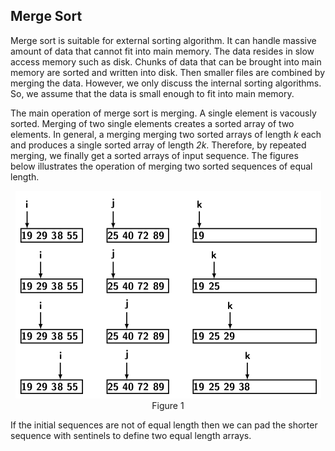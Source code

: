 ## Merge Sort

Merge sort is suitable for external sorting algorithm. It can handle massive amount of data that cannot
fit into main memory. The data resides in slow access memory such as disk. Chunks of data that can be
brought into main memory are sorted and written into disk. Then smaller files are combined by merging
the data. However, we only discuss the internal sorting algorithms. So, we assume that the data is
small enough to fit into main memory.

The main operation of merge sort is merging. A single element is vacously sorted. Merging of
two single elements  creates a sorted array of two elements. In general, a merging merging two sorted 
arrays of length <i>k</i> each and produces a single sorted array of length <i>2k</i>.  Therefore, by 
repeated merging, we finally get a sorted arrays of input sequence. The figures below
illustrates the operation of merging two sorted sequences of equal length.
<p style="text-align:center">
  <img src="../images/mergeTwoArrays.png"><br>
  Figure 1
</p>
If the initial sequences are not of equal length then we can pad the shorter sequence with sentinels
to define two equal length arrays. 
  
 
